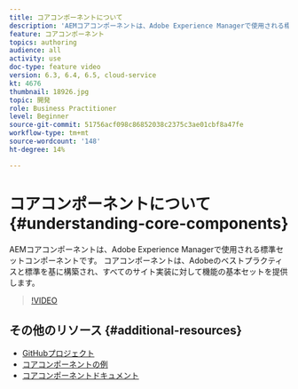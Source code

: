 ```yaml
---
title: コアコンポーネントについて
description: 'AEMコアコンポーネントは、Adobe Experience Managerで使用される標準セットコンポーネントです。 コアコンポーネントは、Adobeのベストプラクティスと標準を基に構築され、すべてのサイト実装に対して機能の基本セットを提供します。 '
feature: コアコンポーネント
topics: authoring
audience: all
activity: use
doc-type: feature video
version: 6.3, 6.4, 6.5, cloud-service
kt: 4676
thumbnail: 18926.jpg
topic: 開発
role: Business Practitioner
level: Beginner
source-git-commit: 51756acf098c86852038c2375c3ae01cbf8a47fe
workflow-type: tm+mt
source-wordcount: '148'
ht-degree: 14%

---
```



# コアコンポーネントについて{#understanding-core-components}

AEMコアコンポーネントは、Adobe Experience Managerで使用される標準セットコンポーネントです。 コアコンポーネントは、Adobeのベストプラクティスと標準を基に構築され、すべてのサイト実装に対して機能の基本セットを提供します。

>[!VIDEO](https://video.tv.adobe.com/v/18926/?quality=12&learn=on)

## その他のリソース {#additional-resources}

* [GitHubプロジェクト](https://github.com/adobe/aem-core-wcm-components)
* [コアコンポーネントの例](https://www.aemcomponents.dev/)
* [コアコンポーネントドキュメント](https://docs.adobe.com/content/help/ja/experience-manager-core-components/using/introduction.html)
